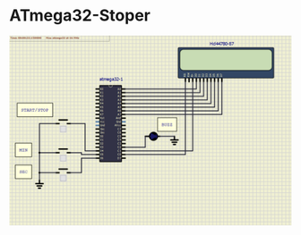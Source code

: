 # **ATmega32-Stoper**

![Screenshot](https://raw.githubusercontent.com/Szymys/mikrokontroler/main/uklad.PNG)
